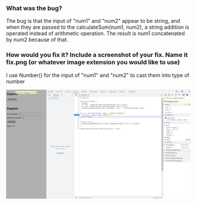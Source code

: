 ### What was the bug?

The bug is that the input of "num1" and "num2" appear to be string, and when they are passed to the calculateSum(num1, num2), a string addition is operated instead of arithmetic operation. The result is num1 concatenated by num2 because of that.

### How would you fix it? Include a screenshot of your fix. Name it fix.png (or whatever image extension you would like to use)

I use Number() for the input of "num1" and "num2" to cast them into type of number

![image-20211016183504501](fix.jpg)